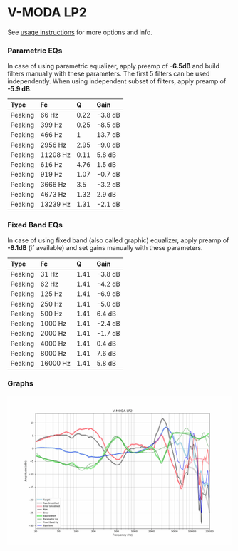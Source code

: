 # V-MODA LP2
See [usage instructions](https://github.com/jaakkopasanen/AutoEq#usage) for more options and info.

### Parametric EQs
In case of using parametric equalizer, apply preamp of **-6.5dB** and build filters manually
with these parameters. The first 5 filters can be used independently.
When using independent subset of filters, apply preamp of **-5.9 dB**.

| Type    | Fc       |    Q | Gain    |
|:--------|:---------|:-----|:--------|
| Peaking | 66 Hz    | 0.22 | -3.8 dB |
| Peaking | 399 Hz   | 0.25 | -8.5 dB |
| Peaking | 466 Hz   | 1    | 13.7 dB |
| Peaking | 2956 Hz  | 2.95 | -9.0 dB |
| Peaking | 11208 Hz | 0.11 | 5.8 dB  |
| Peaking | 616 Hz   | 4.76 | 1.5 dB  |
| Peaking | 919 Hz   | 1.07 | -0.7 dB |
| Peaking | 3666 Hz  | 3.5  | -3.2 dB |
| Peaking | 4673 Hz  | 1.32 | 2.9 dB  |
| Peaking | 13239 Hz | 1.31 | -2.1 dB |

### Fixed Band EQs
In case of using fixed band (also called graphic) equalizer, apply preamp of **-8.1dB**
(if available) and set gains manually with these parameters.

| Type    | Fc       |    Q | Gain    |
|:--------|:---------|:-----|:--------|
| Peaking | 31 Hz    | 1.41 | -3.8 dB |
| Peaking | 62 Hz    | 1.41 | -4.2 dB |
| Peaking | 125 Hz   | 1.41 | -6.9 dB |
| Peaking | 250 Hz   | 1.41 | -5.0 dB |
| Peaking | 500 Hz   | 1.41 | 6.4 dB  |
| Peaking | 1000 Hz  | 1.41 | -2.4 dB |
| Peaking | 2000 Hz  | 1.41 | -1.7 dB |
| Peaking | 4000 Hz  | 1.41 | 0.4 dB  |
| Peaking | 8000 Hz  | 1.41 | 7.6 dB  |
| Peaking | 16000 Hz | 1.41 | 5.8 dB  |

### Graphs
![](./V-MODA%20LP2.png)